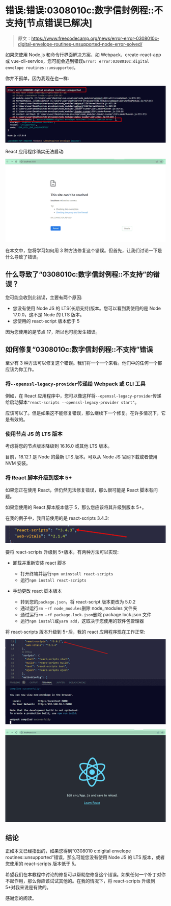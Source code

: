 # 错误:错误:0308010c:数字信封例程::不支持[节点错误已解决]

> 原文：<https://www.freecodecamp.org/news/error-error-0308010c-digital-envelope-routines-unsupported-node-error-solved/>

如果您使用 Node.js 和命令行界面解决方案，如 Webpack、create-react-app 或 vue-cli-service，您可能会遇到错误`Error: error:0308010c:digital envelope routines::unsupported`。

你并不孤单，因为我现在也一样:

![ss1-1](img/7adc155d83d63b743df7ffba87133ac3.png)

React 应用程序确实无法启动:

![ss2-1](img/23ba7319d39895556d96bf598f87e709.png)

在本文中，您将学习如何用 3 种方法修复这个错误。但首先，让我们讨论一下是什么导致了错误。

## 什么导致了“0308010c:数字信封例程::不支持”的错误？

您可能会收到此错误，主要有两个原因:

*   您没有使用 Node JS 的 LTS(长期支持)版本。您可以看到我使用的是 Node 17.0.0，这不是 Node 的 LTS 版本。
*   您使用的 react-script 版本低于 5

因为您使用的是节点 17，所以也可能发生错误。

## 如何修复“0308010c:数字信封例程::不支持”错误

至少有 3 种方法可以修复这个错误。我们将一个一个来看。他们中的任何一个都应该为你工作。

### 将`--openssl-legacy-provider`传递给 Webpack 或 CLI 工具

例如，在 React 应用程序中，您可以像这样将`--openssl-legacy-provider`传递给启动脚本`"react-scripts --openssl-legacy-provider start"`。

应该可以了。但是如果这不能修复错误，那么继续下一个修复。在许多情况下，它是有效的。

### 使用节点 JS 的 LTS 版本

考虑将您的节点版本降级到 16.16.0 或其他 LTS 版本。

目前，18.12.1 是 Node 的最新 LTS 版本。可以从 Node JS 官网下载或者使用 NVM 安装。

### 将 React 脚本升级到版本 5+

如果您正在使用 React，但仍然无法修复错误，那么很可能是 React 脚本有问题。

如果您使用的 React 脚本版本低于 5，那么您应该将其升级到版本 5+。

在我的例子中，我目前使用的是 react-scripts 3.4.3:

![ss3](img/a19a69f8b6d75f179b0bb33af45e34dd.png)

要将 react-scripts 升级到 5+版本，有两种方法可以实现:

*   卸载并重新安装 react 脚本

    *   打开终端并运行`npm uninstall react-scripts`
    *   运行`npm install react-scripts`
*   手动更改 react 脚本版本

    *   转到您的`package.json`，将 react-script 版本更改为 5.0.2
    *   通过运行`rm –rf node_modules`删除 node_modules 文件夹
    *   通过运行`rm –rf package.lock.json`删除 package.lock.json 文件
    *   运行`npm install`或`yarn add`，这取决于您使用的软件包管理器

将 react-scripts 版本升级到 5+后，我的 react 应用程序现在工作正常:

![ss4](img/0e9e244182ef583c0d80b106a2f61db9.png)

![ss5](img/555644c56bf6a2ef7b0dc95df8cd138d.png)

## 结论

正如本文已经指出的，如果您得到“0308010 c:digital envelope routines::unsupported”错误，那么可能您没有使用 Node JS 的 LTS 版本，或者您使用的 react-scripts 版本低于 5。

希望我们在本教程中讨论的修复可以帮助您修复这个错误。如果任何一个补丁对你不起作用，那么你应该试试其他的。在我的情况下，将 react-scripts 升级到 5+对我来说是有效的。

感谢您的阅读。